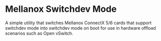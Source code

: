 # Mellanox Switchdev Mode

A simple utility that switches Mellanox ConnectX 5/6 cards that support
switchdev mode into switchdev mode on boot for use in hardware offload
scenarios such as Open vSwitch.
